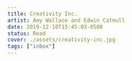 ```yaml
---
title: Creativity Inc.
artist: Amy Wallace and Edwin Catmull
date: 2019-12-10T15:45:03-0500
status: Read
cover: ./assets/creativity-inc.jpg
tags: ["inbox"]
---
```


